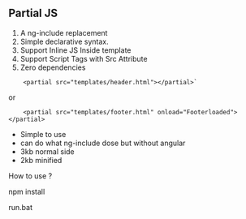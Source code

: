 Partial JS
----------

 1. A ng-include replacement 
 2. Simple declarative syntax.
 3. Support Inline JS Inside template
 4. Support Script Tags with Src Attribute
 5. Zero dependencies 
  

```
    <partial src="templates/header.html"></partial>`
```
or

```
    <partial src="templates/footer.html" onload="Footerloaded"></partial>
```

 - Simple to use 
 - can do what ng-include dose but without angular
 - 3kb normal side 
 - 2kb minified


 How to use ?

 npm install 

 run.bat 